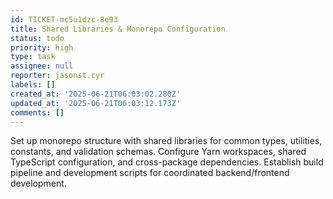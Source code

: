 ```yaml
---
id: TICKET-mc5u1dzc-8e93
title: Shared Libraries & Monorepo Configuration
status: todo
priority: high
type: task
assignee: null
reporter: jasonst.cyr
labels: []
created_at: '2025-06-21T06:03:02.280Z'
updated_at: '2025-06-21T06:03:12.173Z'
comments: []
---
```


Set up monorepo structure with shared libraries for common types, utilities, constants, and validation schemas. Configure Yarn workspaces, shared TypeScript configuration, and cross-package dependencies. Establish build pipeline and development scripts for coordinated backend/frontend development.